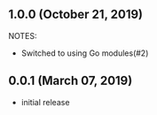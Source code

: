 ## 1.0.0 (October 21, 2019)

NOTES:

- Switched to using Go modules(#2)

## 0.0.1 (March 07, 2019)

- initial release
